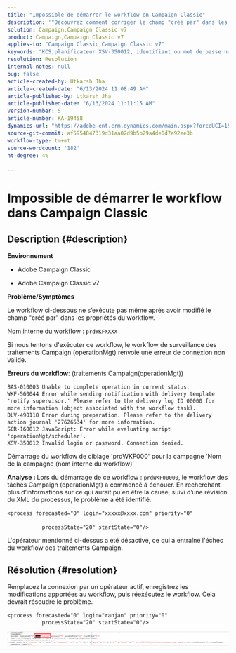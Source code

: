 ```yaml
---
title: "Impossible de démarrer le workflow en Campaign Classic"
description: '"Découvrez comment corriger le champ "créé par" dans les propriétés du workflow dans Adobe Campaign Classic."'
solution: Campaign,Campaign Classic v7
product: Campaign,Campaign Classic v7
applies-to: "Campaign Classic,Campaign Classic v7"
keywords: "KCS,planificateur XSV-350012, identifiant ou mot de passe non valide. Connexion refusée."
resolution: Resolution
internal-notes: null
bug: false
article-created-by: Utkarsh Jha
article-created-date: "6/13/2024 11:08:49 AM"
article-published-by: Utkarsh Jha
article-published-date: "6/13/2024 11:11:15 AM"
version-number: 5
article-number: KA-19458
dynamics-url: "https://adobe-ent.crm.dynamics.com/main.aspx?forceUCI=1&pagetype=entityrecord&etn=knowledgearticle&id=29891f4e-7529-ef11-840a-00224808decd"
source-git-commit: af5954847319d31aa02d9b5b29a4de0d7e92ee3b
workflow-type: tm+mt
source-wordcount: '182'
ht-degree: 4%

---
```


# Impossible de démarrer le workflow dans Campaign Classic

## Description {#description}


<b>Environnement</b>

- Adobe Campaign Classic

- Adobe Campaign Classic v7

<b>Problème/Symptômes</b>

Le workflow ci-dessous ne s’exécute pas même après avoir modifié le champ &quot;créé par&quot; dans les propriétés du workflow.

Nom interne du workflow : ``prdWKFXXXX``

Si nous tentons d&#39;exécuter ce workflow, le workflow de surveillance des traitements Campaign (operationMgt) renvoie une erreur de connexion non valide.

<b>Erreurs du workflow</b>: (traitements Campaign(operationMgt))




```
BAS-010003 Unable to complete operation in current status.
WKF-560044 Error while sending notification with delivery template 'notify supervisor.' Please refer to the delivery log ID 00000 for more information (object associated with the workflow task).
DLV-490118 Error during preparation. Please refer to the delivery action journal '27626534' for more information.
SCR-160012 JavaScript: Error while evaluating script 'operationMgt/scheduler'.
XSV-350012 Invalid login or password. Connection denied.
```




Démarrage du workflow de ciblage &#39;prdWKF000&#39; pour la campagne &#39;Nom de la campagne (nom interne du workflow)&#39;

<b>Analyse : </b>
Lors du démarrage de ce workflow : `prdWKF00000`, le workflow des tâches Campaign (operationMgt) a commencé à échouer. En recherchant plus d’informations sur ce qui aurait pu en être la cause, suivi d’une révision du XML du processus, le problème a été identifié.




```
<process forecasted="0" login="xxxxx@xxxx.com" priority="0"

           processState="20" startState="0"/>
```




L&#39;opérateur mentionné ci-dessus a été désactivé, ce qui a entraîné l&#39;échec du workflow des traitements Campaign.


## Résolution {#resolution}


Remplacez la connexion par un opérateur actif, enregistrez les modifications apportées au workflow, puis réexécutez le workflow. Cela devrait résoudre le problème.




```
<process forecasted="0" login="ranjan" priority="0"
           processState="20" startState="0"/>
```






![](assets/852729f9-68d0-ec11-a7b5-0022480a8e40.png)
